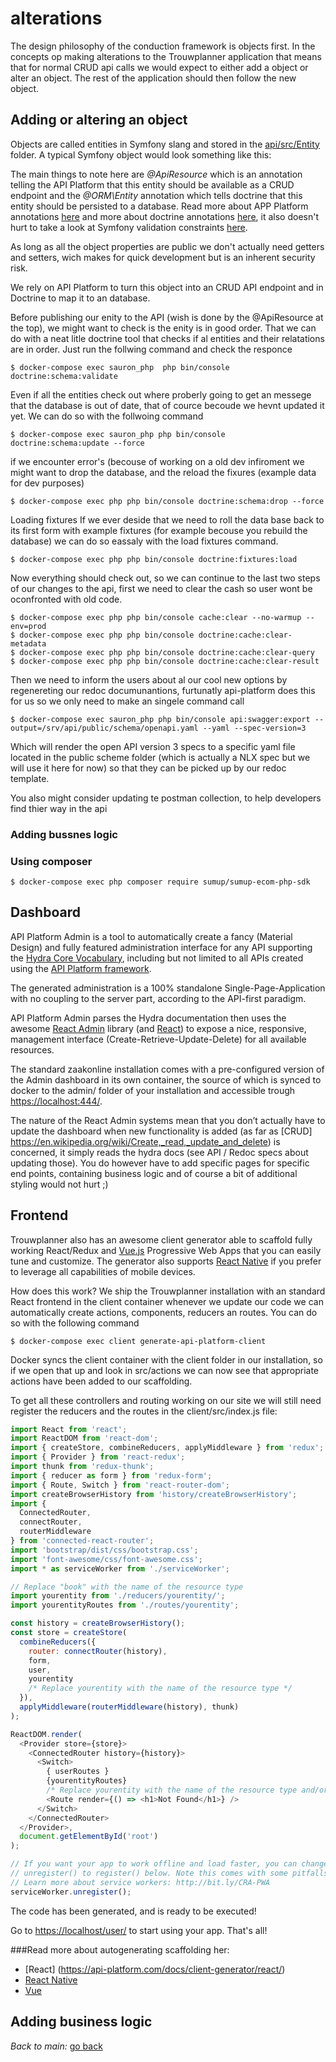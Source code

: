 # alterations
The design philosophy of the conduction framework is objects first. In the concepts op making alterations to the Trouwplanner application that means that for normal CRUD api calls we would expect to either add a object or alter an object. The rest of the application should then follow the new object.

## Adding or altering an object
Objects are called entities in Symfony slang and stored in the [api/src/Entity](https://github.com/ConductionNL/zaakonline/tree/master/api/src/Entity) folder. A typical Symfony object would look something like this:


The main things to note here are *@ApiResource* which is an annotation telling the API Platform that this entity should be available as a CRUD endpoint and the *@ORM\Entity*  annotation which tells doctrine that this entity should be persisted to a database. Read more about APP Platform annotations [here](https://api-platform.com/docs/core/getting-started/) and more about doctrine annotations [here](https://symfony.com/doc/current/doctrine.html), it also doesn't hurt to take a look at Symfony validation constraints [here](https://symfony.com/doc/current/validation.html#constraints).

As long as all the object properties are public we don't actually need getters and setters, wich makes for quick development but is an inherent security risk.

We rely on API Platform to turn this object into an CRUD API endpoint and in Doctrine to map it to an database.

Before publishing our enity to the API (wish is done by the @ApiResource at the top), we might want to check is the enity is in good order.
That we can do with a neat litle doctrine tool that checks if al entities and their relatations are in order. Just run the follwing command and check the responce

``` CLI
$ docker-compose exec sauron_php  php bin/console doctrine:schema:validate
```

Even if all the entities check out where proberly going to get an messege that the database is out of date, that of cource becoude we hevnt updated it yet. We can do so with the follwoing command

``` CLI
$ docker-compose exec sauron_php php bin/console doctrine:schema:update --force
```

if we encounter error's (becouse of working on a old dev infiroment we might want to drop the database, and the reload the fixures (example data for dev purposes)

``` CLI
$ docker-compose exec php php bin/console doctrine:schema:drop --force
```

Loading fixtures
If we ever deside that we need to roll the data base back to its first form with example fixtures (for example becouse you rebuild the database) we can do so eassaly with the load fixtures command.

``` CLI
$ docker-compose exec php php bin/console doctrine:fixtures:load
```

Now everything should check out, so we can continue to the last two steps of our changes to the api, first we need to clear the cash so user wont be oconfronted with old code. 

```
$ docker-compose exec php php bin/console cache:clear --no-warmup --env=prod
$ docker-compose exec php php bin/console doctrine:cache:clear-metadata 
$ docker-compose exec php php bin/console doctrine:cache:clear-query  
$ docker-compose exec php php bin/console doctrine:cache:clear-result
```


Then we need to inform the users about al our cool new options by regenereting our redoc documunantions, furtunatly api-platform does this for us so we only need to make an singele command call

```
$ docker-compose exec sauron_php php bin/console api:swagger:export --output=/srv/api/public/schema/openapi.yaml --yaml --spec-version=3
```

Which will render the open API version 3 specs to a specific yaml file located in the public scheme folder (which is actually a NLX spec but we will use it here for now) so that they can be picked up by our redoc template. 

You also might consider updating te postman collection, to help developers find thier way in the api

### Adding bussnes logic

### Using composer

```
$ docker-compose exec php composer require sumup/sumup-ecom-php-sdk
```

## Dashboard
API Platform Admin is a tool to automatically create a fancy (Material Design) and fully featured administration interface for any API supporting the [Hydra Core Vocabulary](http://www.hydra-cg.com/), including but not limited to all APIs created using the [API Platform framework](https://api-platform.com/).

The generated administration is a 100% standalone Single-Page-Application with no coupling to the server part, according to the API-first paradigm.

API Platform Admin parses the Hydra documentation then uses the awesome [React Admin](https://marmelab.com/react-admin/) library (and [React](https://facebook.github.io/react/)) to expose a nice, responsive, management interface (Create-Retrieve-Update-Delete) for all available resources.

The standard zaakonline installation comes with a pre-configured version of the Admin dashboard in its own container, the source of which is synced to docker to the admin/ folder of your installation and accessible trough [https://localhost:444/](https://localhost:444/).

The nature of the React Admin systems mean that you don’t actually have to update the dashboard when new functionality is added (as far as [CRUD] https://en.wikipedia.org/wiki/Create,_read,_update_and_delete) is concerned, it simply reads the hydra docs (see API / Redoc specs about updating those). You do however have to add specific pages for specific end points, containing business logic and of course a bit of additional styling would not hurt ;)


## Frontend
Trouwplanner also has an awesome client generator able to scaffold fully working React/Redux and [Vue.js](https://vuejs.org/) Progressive Web Apps that you can easily tune and customize. The generator also supports [React Native](https://facebook.github.io/react-native/) if you prefer to leverage all capabilities of mobile devices.

How does this work? We ship the Trouwplanner installation with an standard React frontend in the client container whenever we update our code we can automatically create actions, components, reducers an routes. You can do so with the following command


```
$ docker-compose exec client generate-api-platform-client
```

Docker syncs the client container with the client folder in our installation, so if we open that up and look in src/actions we can now see that appropriate actions have been added to our scaffolding. 

To get all these controllers and routing working on our site we will still need register the reducers and the routes in the client/src/index.js file:

``` js
import React from 'react';
import ReactDOM from 'react-dom';
import { createStore, combineReducers, applyMiddleware } from 'redux';
import { Provider } from 'react-redux';
import thunk from 'redux-thunk';
import { reducer as form } from 'redux-form';
import { Route, Switch } from 'react-router-dom';
import createBrowserHistory from 'history/createBrowserHistory';
import {
  ConnectedRouter,
  connectRouter,
  routerMiddleware
} from 'connected-react-router';
import 'bootstrap/dist/css/bootstrap.css';
import 'font-awesome/css/font-awesome.css';
import * as serviceWorker from './serviceWorker';

// Replace "book" with the name of the resource type
import yourentity from './reducers/yourentity/';
import yourentityRoutes from './routes/yourentity';

const history = createBrowserHistory();
const store = createStore(
  combineReducers({
    router: connectRouter(history),
    form,
    user,
    yourentity
    /* Replace yourentity with the name of the resource type */
  }),
  applyMiddleware(routerMiddleware(history), thunk)
);

ReactDOM.render(
  <Provider store={store}>
    <ConnectedRouter history={history}>
      <Switch>
      	{ userRoutes }  	
        {yourentityRoutes}
        /* Replace yourentity with the name of the resource type and/or add routes. Dont forget to place them between {} and this isn't a list so no , necessary  */
        <Route render={() => <h1>Not Found</h1>} />
      </Switch>
    </ConnectedRouter>
  </Provider>,
  document.getElementById('root')
);

// If you want your app to work offline and load faster, you can change
// unregister() to register() below. Note this comes with some pitfalls.
// Learn more about service workers: http://bit.ly/CRA-PWA
serviceWorker.unregister();
```

The code has been generated, and is ready to be executed! 

Go to [https://localhost/user/](https://localhost/user/) to start using your app. That's all!

###Read more about autogenerating scaffolding her:

- [React] (https://api-platform.com/docs/client-generator/react/)
- [React Native](https://api-platform.com/docs/client-generator/react-native/)
- [Vue](https://api-platform.com/docs/client-generator/vuejs/)

## Adding business logic


*Back to main:* [go back](https://github.com/ConductionNL/zaakonline)
